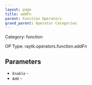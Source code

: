 ```yaml
---
layout: page
title: addFn
parent: Function Operators
grand_parent: Operator Categories
---
```


Category: function

OP Type: raytk.operators.function.addFn

## Parameters

* `Enable` - 
* `Add` -
